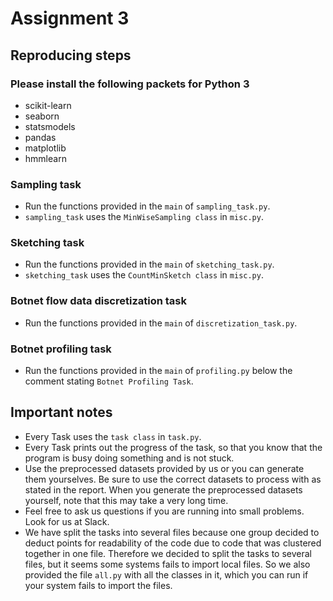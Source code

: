 # Assignment 3 

## Reproducing steps

### Please install the following packets for Python 3

* scikit-learn
* seaborn
* statsmodels
* pandas
* matplotlib
* hmmlearn

### Sampling task

* Run the functions provided in the ```main``` of ```sampling_task.py```.
* ```sampling_task``` uses the ```MinWiseSampling class``` in ```misc.py```.

### Sketching task

* Run the functions provided in the ```main``` of ```sketching_task.py```.
* ```sketching_task``` uses the ```CountMinSketch class``` in ```misc.py```.

### Botnet flow data discretization task

* Run the functions provided in the ```main``` of ```discretization_task.py```.

### Botnet profiling task

* Run the functions provided in the ```main``` of ```profiling.py``` below the comment stating ```Botnet Profiling Task```.

## Important notes
* Every Task uses the ```task class``` in ```task.py```.
* Every Task prints out the progress of the task, so that you know that the program is busy doing something and is not stuck.
* Use the preprocessed datasets provided by us or you can generate them yourselves. Be sure to use the correct datasets to process with as stated in the report. When you generate the preprocessed datasets yourself, note that this may take a very long time.
* Feel free to ask us questions if you are running into small problems. Look for us at Slack.
* We have split the tasks into several files because one group decided to deduct points for readability of the code
due to code that was clustered together in one file. Therefore we decided to split the tasks to several files, but
it seems some systems fails to import local files. So we also provided the file ```all.py``` with all the classes in it, which you can run if your system fails to import the files.
